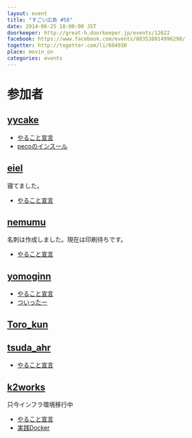 ```yaml
---
layout: event
title: "すごい広島 #58"
date: 2014-06-25 18:00:00 JST
doorkeeper: http://great-h.doorkeeper.jp/events/12622
facebook: https://www.facebook.com/events/883538014996298/
togetter: http://togetter.com/li/684930
place: movin_on
categories: events
---
```


# 参加者


## [yycake](https://github.com/yycake)

* [やること宣言](https://github.com/great-h/great-h.github.io/issues/1042)
* [pecoのインスール](https://github.com/peco/peco)


## [eiel](http://eiel.info/)

寝てました。

* [やること宣言](https://github.com/great-h/great-h.github.io/issues/1040)


## [nemumu](https://github.com/nemumu)

名刺は作成しました。現在は印刷待ちです。

* [やること宣言](https://github.com/great-h/great-h.github.io/issues/1044)


## [yomoginn](https://github.com/yomoginn)

* [やること宣言](https://github.com/great-h/great-h.github.io/issues/1039)
* [ついったー](https://twitter.com/moriyomogi/status/481784264787116032)

## [Toro_kun](https://twitter.com/Toro_kun)


## [tsuda_ahr](http://twitter.com/tsuda_ahr)

* [やること宣言](https://github.com/great-h/great-h.github.io/issues/1041)


## [k2works](https://github.com/k2works)

只今インフラ環境移行中

* [やること宣言](https://github.com/great-h/great-h.github.io/issues/1037)
* [実践Docker](https://github.com/k2works/docker_practice)
